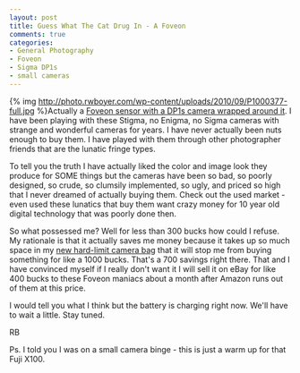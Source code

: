 ```yaml
---
layout: post
title: Guess What The Cat Drug In - A Foveon
comments: true
categories:
- General Photography
- Foveon
- Sigma DP1s
- small cameras
---
```

{% img http://photo.rwboyer.com/wp-content/uploads/2010/09/P1000377-full.jpg %}Actually a <a href="http://www.amazon.com/gp/redirect.html?ie=UTF8&amp;location=http%3A%2F%2Fwww.amazon.com%2Fgp%2Foffer-listing%2FB002RARGOO%3Fie%3DUTF8%26ref_%3Dsr_1_1_olp%26qid%3D1284830338%26sr%3D8-1%26condition%3Dnew&amp;tag=rbde-20&amp;linkCode=ur2&amp;camp=1789&amp;creative=390957">Foveon sensor with a DP1s camera wrapped around it</a>. I have been playing with these Stigma, no Enigma, no Sigma cameras with strange and wonderful cameras for years. I have never actually been nuts enough to buy them. I have played with them through other photographer friends that are the lunatic fringe types.

To tell you the truth I have actually liked the color and image look they produce for SOME things but the cameras have been so bad, so poorly designed, so crude, so clumsily implemented, so ugly, and priced so high that I never dreamed of actually buying them. Check out the used market - even used these lunatics that buy them want crazy money for 10 year old digital technology that was poorly done then.

So what possessed me? Well for less than 300 bucks how could I refuse. My rationale is that it actually saves me money because it takes up so much space in my <a href="http://photo.rwboyer.com/2010/09/13/another-money-saving-idea/">new hard-limit camera bag</a> that it will stop me from buying something for like a 1000 bucks. That's a 700 savings right there. That and I have convinced myself if I really don't want it I will sell it on eBay for like 400 bucks to these Foveon maniacs about a month after Amazon runs out of them at this price.

I would tell you what I think but the battery is charging right now. We'll have to wait a little. Stay tuned.

RB

Ps. I told you I was on a small camera binge - this is just a warm up for that Fuji X100.